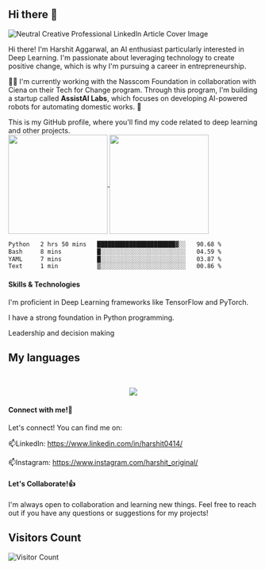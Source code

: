 ## Hi there 👋

<!--
**harshit433/harshit433** is a ✨ _special_ ✨ repository because its `README.md` (this file) appears on your GitHub profile.

Here are some ideas to get you started:

-   I’m currently working on ...
-  I’m currently learning ...
-  I’m looking to collaborate on ...
- 🤔 I’m looking for help with ...
- 💬 Ask me about ...
- 📫 How to reach me: ...
- 😄 Pronouns: ...
- ⚡ Fun fact: ...
-->

![Neutral Creative Professional LinkedIn Article Cover Image](https://github.com/harshit433/harshit433/assets/67017828/4cff7d02-f092-44eb-b534-a9c99bad88d8)

Hi there!  I'm Harshit Aggarwal, an AI enthusiast particularly interested in Deep Learning.   I'm passionate about leveraging technology to create positive change, which is why I'm pursuing a career in entrepreneurship.

🌱🔭
I'm currently working with the Nasscom Foundation in collaboration with Ciena on their Tech for Change program.  Through this program, I'm building a startup called **AssistAI Labs**, which focuses on developing AI-powered robots for automating domestic works. 🤖

This is my GitHub profile, where you'll find my code related to deep learning and other projects.
<br>
<a href="https://github.com/anuraghazra/github-readme-stats">
  <img height=200 align="center" src="https://github-readme-stats.vercel.app/api?username=harshit433" />
</a>
<a href="https://github.com/anuraghazra/convoychat">
  <img height=200 align="center" src="https://github-readme-stats.vercel.app/api/top-langs?username=harshit433&layout=donut&langs_count=8&card_width=320" />
</a>
<!--START_SECTION:waka-->

```txt
Python   2 hrs 50 mins   ██████████████████████▓░░   90.68 %
Bash     8 mins          █░░░░░░░░░░░░░░░░░░░░░░░░   04.59 %
YAML     7 mins          █░░░░░░░░░░░░░░░░░░░░░░░░   03.87 %
Text     1 min           ▒░░░░░░░░░░░░░░░░░░░░░░░░   00.86 %
```

<!--END_SECTION:waka-->
#### Skills & Technologies

I'm proficient in Deep Learning frameworks like TensorFlow and PyTorch.

I have a strong foundation in Python programming.

Leadership and decision making
<br>
<h2><strong>My languages</strong></h2>
<br>
<p align="center">
  <a href="https://skillicons.dev">
    <img src="https://skillicons.dev/icons?i=git,c,cpp,css,dart,django,flask,flutter,html,linux,py,pytorch,sklearn,tensorflow,aws,azure,discord,docker,dynamodb,firebase,mongodb,mysql,opencv,vscode,windows" />
  </a>
</p>

#### Connect with me!👯

Let's connect! You can find me on:

📫LinkedIn: https://www.linkedin.com/in/harshit0414/

📫Instagram: https://www.instagram.com/harshit_original/ 


#### Let's Collaborate!👍

I'm always open to collaboration and learning new things. Feel free to reach out if you have any questions or suggestions for my projects!
## Visitors Count
![Visitor Count](https://profile-counter.glitch.me/harshit433/count.svg)



